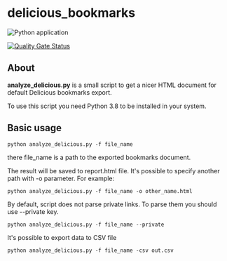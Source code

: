 # delicious_bookmarks

![Python application](https://github.com/zhidelev/delicious_bookmarks/workflows/Python%20application/badge.svg?branch=master)

[![Quality Gate Status](https://sonarcloud.io/api/project_badges/measure?project=zhidelev_delicious_bookmarks&metric=alert_status)](https://sonarcloud.io/dashboard?id=zhidelev_delicious_bookmarks)

## About

**analyze_delicious.py** is a small script to get a nicer HTML document for default Delicious bookmarks export.

To use this script you need Python 3.8 to be installed in your system.

## Basic usage

    python analyze_delicious.py -f file_name

there file_name is a path to the exported bookmarks document.

The result will be saved to report.html file. It's possible to specify another path with -o parameter. For example:

    python analyze_delicious.py -f file_name -o other_name.html

By default, script does not parse private links. To parse them you should use --private key.

    python analyze_delicious.py -f file_name --private

It's possible to export data to CSV file

    python analyze_delicious.py -f file_name -csv out.csv
